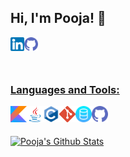 <!--
**poojasngh432/poojasngh432** is a ✨ _special_ ✨ repository because its `README.md` (this file) appears on your GitHub profile.
-->

## Hi, I'm Pooja! 👋

<a href="https://www.linkedin.com/in/singhpooja432/" target="_blank"><img align="left" alt="Pooja S | LinkedIn" width="22px" src="https://github.com/poojasngh432/OrganizingRepos/blob/main/linkedin.png" />
<a href="https://github.com/poojasngh432" target="_blank"><img align="left" alt="Pooja | Github" width="22px" src="https://github.com/poojasngh432/OrganizingRepos/blob/main/github.png" />

<br />
<br />
<br />
  
### Languages and Tools:


<a href="https://kotlinlang.org/" target="_blank"><img align="left" alt="Kotlin" width="26px" src="https://github.com/poojasngh432/OrganizingRepos/blob/main/kotlin.png" /></a>
<a href="https://www.java.com/en/" target="_blank"><img align="left" alt="Java" width="26px" src="https://github.com/poojasngh432/OrganizingRepos/blob/main/java.png" /></a>
<a href="https://www.cprogramming.com/" target="_blank"> <img align="left" alt="C" width="26px" src="https://github.com/poojasngh432/OrganizingRepos/blob/main/c.png"/> </a>
<a href="https://git-scm.com/" target="_blank"> <img align="left" alt="Git" width="26px" src="https://github.com/poojasngh432/OrganizingRepos/blob/main/git.png"/> </a>
<a href="https://www.mysql.com/" target="_blank"> <img align="left" alt="SQL" width="26px" src="https://github.com/poojasngh432/OrganizingRepos/blob/main/database.png"/> </a>
<img align="left" alt="GitHub" width="26px" src="https://github.com/poojasngh432/OrganizingRepos/blob/main/github.png" />

<br />
<br />
  
[![Pooja's Github Stats](https://github-readme-stats.vercel.app/api?username=poojasngh432&include_all_commits=true&count_private=true&show_icons=true&line_height=20&title_color=FFFFFF&icon_color=FFFFFF&text_color=FFFFFF&bg_color=0D1117)](https://github.com/anuraghazra/github-readme-stats)

